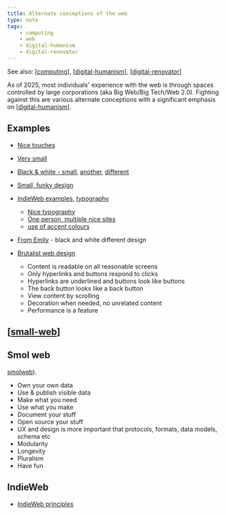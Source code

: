 ```yaml
---
title: Alternate conceptions of the web
type: note
tags: 
    - computing
    - web
    - digital-humanism
    - digital-renovator
---
```


See also: [[computing]], [[digital-humanism]], [[digital-renovator]]

As of 2025, most individuals' experience with the web is through spaces controlled by large corporations (aka Big Web/Big Tech/Web 2.0). Fighting against this are various alternate conceptions with a significant emphasis on [[digital-humanism]].

## Examples

- [Nice touches](https://www.joshwcomeau.com/css/interactive-guide-to-grid/)
- [Very small](https://lucumr.pocoo.org/projects/)
- [Black & white - small](https://hugotunius.se), [another](https://sjmulder.nl/en/textonly.html), [different](https://h.dhairyashah.dev)
- [Small, funky design](https://jvns.ca/about/)
- [IndieWeb examples](https://indieweb.org/design), [typography](https://indieweb.org/typography)

    - [Nice typography](https://piccalil.li)
    - [One person, multiple nice sites](https://github.com/minamarkham/cupcake?tab=readme-ov-file)
    - [use of accent colours](https://mina.codes/projects/formation/)
- [From Emily](https://fromemily.com) - black and white different design

- [Brutalist web design](https://brutalist-web.design)

    - Content is readable on all reasonable screens
    - Only hyperlinks and buttons respond to clicks
    - Hyperlinks are underlined and buttons look like buttons
    - The back button looks like a back button
    - View content by scrolling
    - Decoration when needed, no unrelated content
    - Performance is a feature

## [[small-web]]




## Smol web

[smolweb](https://smolweb.org/index.html)). 

- Own your own data 
- Use & publish visible data 
- Make what you need 
- Use what you make
- Document your stuff
- Open source your stuff
- UX and design is more important that protocols, formats, data models, schema etc
- Modularity
- Longevity
- Pluralism
- Have fun

## IndieWeb

- [IndieWeb principles](https://indieweb.org/principles)

[//begin]: # "Autogenerated link references for markdown compatibility"
[computing]: computing "Computing"
[digital-humanism]: digital-humanism "Digital Humanism"
[digital-renovator]: digital-renovator "Digital Renovator"
[small-web]: small-web "Small Web"
[//end]: # "Autogenerated link references"